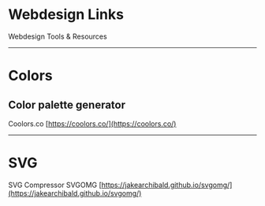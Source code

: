 # Webdesign Links
Webdesign Tools & Resources

---

# Colors

## Color palette generator

Coolors.co [https://coolors.co/](https://coolors.co/)


---

# SVG

SVG Compressor
SVGOMG [https://jakearchibald.github.io/svgomg/](https://jakearchibald.github.io/svgomg/)


